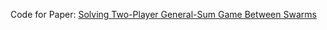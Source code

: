 Code for Paper: [Solving Two-Player General-Sum Game Between Swarms](https://arxiv.org/pdf/2310.01682)

